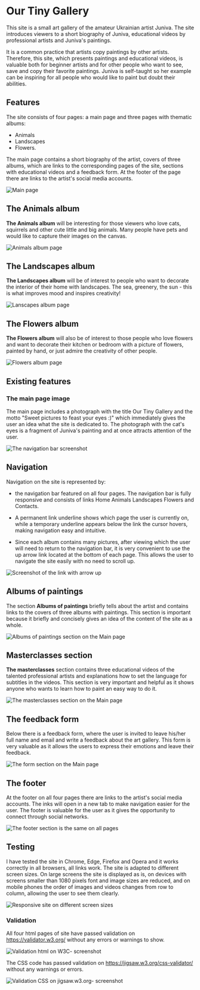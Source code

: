 # Our Tiny Gallery

This site is a small art gallery of the amateur Ukrainian artist Juniva. The site introduces viewers to a short biography of Juniva, educational videos by professional artists and Juniva's paintings.  

It is a common practice that artists copy paintings by other artists. Therefore, this site, which presents paintings and educational videos, is valuable both for beginner artists and for other people who want to see, save and copy their favorite paintings. Juniva is self-taught so her example can be inspiring for all people who would like to paint but doubt their abilities.

## Features

The site consists of four pages: a main page and three pages with thematic albums: 
- Animals 
- Landscapes  
- Flowers.

The main page contains a short biography of the artist, covers of three albums, which are links to the corresponding pages of the site, sections with educational videos and a feedback form. At the footer of the page there are links to the artist's social media accounts.

 ![Main page](https://juniva616.github.io/milestone-1/readme-files/scr-main.png)
 
 ## The Animals album

**The Animals album** will be interesting for those viewers who love cats, squirrels and other cute little and big animals. Many people have pets and would like to capture their images on the canvas.

 ![Animals album page](https://juniva616.github.io/milestone-1/readme-files/scr-animals.png)
 
## The Landscapes album

**The Landscapes album** will be of interest to people who want to decorate the interior of their home with landscapes. The sea, greenery, the sun - this is what improves mood and inspires creativity! 

 ![Lanscapes album page](https://juniva616.github.io/milestone-1/readme-files/scr-land.png)
 
## The Flowers album

**The Flowers album** will also be of interest to those people who love flowers and want to decorate their kitchen or bedroom with a picture of flowers, painted by hand, or just admire the creativity of other people.

 ![Flowers album page](https://juniva616.github.io/milestone-1/readme-files/scr-flowers.png)


## Existing features

### The main page image

The main page includes a photograph with the title Our Tiny Gallery and the motto "Sweet pictures to feast your eyes :)" which immediately gives the user an idea what the site is dedicated to. The photograph with the cat's eyes is a fragment of Juniva's painting and at once attracts attention of the user.

 ![The navigation bar screenshot](https://juniva616.github.io/milestone-1/readme-files/scr-navbar.png)

## Navigation

Navigation on the site is represented by:
- the navigation bar featured on all four pages. The navigation bar is fully responsive and consists of links Home Animals Landscapes Flowers and Contacts.
- A permanent link underline shows which page the user is currently on, while a temporary underline appears below the link the cursor hovers, making navigation easy and intuitive.

- Since each album contains many pictures, after viewing which the user will need to return to the navigation bar, it is very convenient to use the up arrow link located at the bottom of each page. This allows the user to navigate the site  easily with no need to scroll up.

 ![Screenshot of the link with arrow up](https://juniva616.github.io/milestone-1/readme-files/scr-arrowup.png)

## Albums of paintings

The section **Albums of paintings** briefly tells about the artist and contains links to the covers of three albums with paintings. This section is important because it briefly and concisely gives an idea of  the content of the site as a whole.

 ![Albums of paintings section on the Main page](https://juniva616.github.io/milestone-1/readme-files/scr-albums.png)

## Masterclasses section

**The masterclasses** section contains  three educational videos of the talented professional artists and explanations how to set the language for subtitles in the videos. This section is very important and helpful as it shows anyone who wants to learn how to paint an easy way to do it.

 ![The masterclasses section on the Main page](https://juniva616.github.io/milestone-1/readme-files/scr-mc.png)

## The feedback form

Below there is a feedback form, where the user is invited to leave his/her full name and email and write a feedback about the art gallery.
This form is very valuable as it allows the users to express their emotions and leave their feedback.

 ![The form section on the Main page](https://juniva616.github.io/milestone-1/readme-files/scr-form.png)

## The footer

 At the footer on all four pages there are links to the artist's social media accounts. The inks will open in a new tab to make navigation easier for the user. The footer is valuable for the user as it gives the opportunity to connect through social networks.
 
 ![The footer section is the same on all pages](https://juniva616.github.io/milestone-1/readme-files/scr-footer.png)

## Testing

 I have tested the site in Chrome, Edge, Firefox and Opera and it works correctly in all browsers, all links work.
The site is adapted to different screen sizes. On large screens the site is displayed as is, on devices
with screens smaller than 1080 pixels font and image sizes are reduced, and on mobile phones the order of images and videos changes from row to column, allowing the user to see them clearly.

 ![Responsive site on different screen sizes](https://juniva616.github.io/milestone-1/readme-files/scr-respons.png)
 
 ### Validation 
 
All four html pages of site have passed validation on https://validator.w3.org/ without any  errors or warnings to show.
 
 ![Validation html on W3C- screenshot](https://juniva616.github.io/milestone-1/readme-files/scr-w3c.png) 

 The CSS code has passed validation on https://jigsaw.w3.org/css-validator/ without any warnings or errors.

  ![Validation CSS on jigsaw.w3.org- screenshot](https://juniva616.github.io/milestone-1/readme-files/scr-css.png) 
